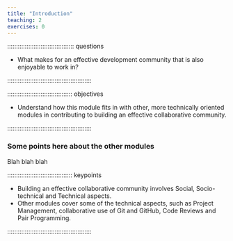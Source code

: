 ```yaml
---
title: "Introduction"
teaching: 2
exercises: 0
---
```

:::::::::::::::::::::::::::::::::::::: questions 

- What makes for an effective development community that is also enjoyable to work in?


::::::::::::::::::::::::::::::::::::::::::::::::

::::::::::::::::::::::::::::::::::::: objectives

- Understand how this module fits in with other, more technically oriented modules in contributing to building an effective collaborative community.

::::::::::::::::::::::::::::::::::::::::::::::::


### Some points here about the other modules
Blah blah blah



::::::::::::::::::::::::::::::::::::: keypoints

- Building an effective collaborative community involves Social, Socio-technical and Technical aspects.
- Other modules cover some of the technical aspects, such as Project Management, collaborative use of Git and GitHub, Code Reviews and Pair Programming.

::::::::::::::::::::::::::::::::::::::::::::::::